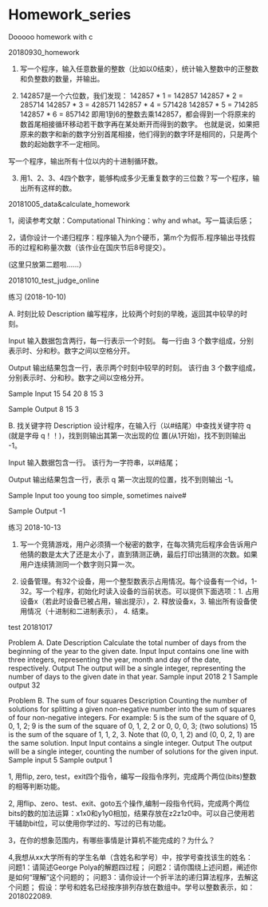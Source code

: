 # Homework_series
Dooooo homework with c

20180930_homework
1. 写一个程序，输入任意数量的整数（比如以0结束），统计输入整数中的正整数和负整数的数量，并输出。

2. 142857是一个六位数，我们发现：
142857 * 1 = 142857
142857 * 2 = 285714
142857 * 3 = 428571
142857 * 4 = 571428
142857 * 5 = 714285
142857 * 6 = 857142
即用1到6的整数去乘142857，都会得到一个将原来的数首尾相接循环移动若干数字再在某处断开而得到的数字。
也就是说，如果把原来的数字和新的数字分别首尾相接，他们得到的数字环是相同的，只是两个数的起始数字不一定相同。

写一个程序，输出所有十位以内的十进制循环数。

3. 用1、2、3、4四个数字，能够构成多少无重复数字的三位数？写一个程序，输出所有这样的数。

20181005_data&calculate_homework

1，阅读参考文献：Computational Thinking：why and what。写一篇读后感；

2，请你设计一个递归程序：程序输入为n个硬币，第m个为假币.程序输出寻找假币的过程和称量次数（该作业在国庆节后8号提交）。

(这里只放第二题啦……）

20181010_test_judge_online

练习 (2018-10-10)

A. 时刻比较
Description
编写程序，比较两个时刻的早晚，返回其中较早的时刻。

Input
输入数据包含两行，每一行表示一个时刻。
每一行由 3 个数字组成，分别表示时、分和秒。数字之间以空格分开。

Output
输出结果包含一行，表示两个时刻中较早的时刻。
该行由 3 个数字组成，分别表示时、分和秒。数字之间以空格分开。

Sample Input
15 54 20
8 15 3

Sample Output
8 15 3

B. 找关键字符
Description
设计程序，在输入行（以#结尾）中查找关键字符 q (就是字母 q！！)，找到则输出其第一次出现的位
置(从1开始)，找不到则输出 -1。

Input
输入数据包含一行。
该行为一字符串，以#结尾；

Output
输出结果包含一行，表示 q 第一次出现的位置，找不到则输出 -1。

Sample Input
too young too simple, sometimes naive#

Sample Output
-1

练习 2018-10-13

1. 写一个竞猜游戏，用户必须猜一个秘密的数字，在每次猜完后程序会告诉用户他猜的数是太大了还是太小了，直到猜测正确，最后打印出猜测的次数。如果用户连续猜测同一个数字则只算一次。

2. 设备管理。有32个设备，用一个整型数表示占用情况。每个设备有一个id，1-32。写一个程序，初始化时读入设备的当前状态。可以提供下面选项：1. 占用设备x（若此时设备已被占用，输出提示），2. 释放设备x，3. 输出所有设备使用情况（十进制和二进制表示）， 4. 结束。

test 20181017

Problem A. Date
Description
Calculate the total number of days from
the beginning of the year to the given date.
Input
Input contains one line with three integers, representing the year, month and day of
the date, respectively. Output
The output will be a single integer, representing the number of days to the
given date in that year. Sample input
2018 2 1
Sample output
32

Problem B. The sum of four squares
Description
Counting the number of solutions for
splitting a given non-negative number into
the sum of squares of four non-negative
integers. For example:
5 is the sum of the square of 0, 0, 1, 2;
9 is the sum of the square of 0, 1, 2, 2 or 0, 0, 0, 3; (two solutions)
15 is the sum of the square of 1, 1, 2, 3. Note that (0, 0, 1, 2) and (0, 0, 2, 1) are
the same solution.
Input
Input contains a single integer. Output
The output will be a single integer, counting the number of solutions for the
given input. Sample input
5
Sample output
1

1, 用flip, zero, test，exit四个指令，编写一段指令序列，完成两个两位(bits)整数的相等判断功能。
 
2, 用flip、zero、test、exit、goto五个操作,编制一段指令代码，完成两个两位bits的数的加法运算：x1x0和y1y0相加，结果存放在z2z1z0中。可以自己使用若干辅助bit位，可以使用你学过的、写过的已有功能。
 
3，在你的想象范围内，有哪些事情是计算机不能完成的？为什么？

4,我想从xx大学所有的学生名单（含姓名和学号）中，按学号查找该生的姓名：
	问题1：请简述George Polya的解题四过程；
	问题2：请你围绕上述问题，阐述你是如何“理解”这个问题的；
	问题3：请你设计一个折半法的递归算法程序，去解这个问题；
	假设：学号和姓名已经按序排列存放在数组中。学号以整数表示，如：2018022089.

 


